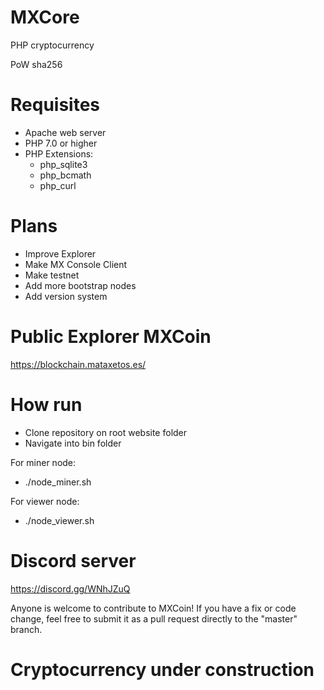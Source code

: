 # MXCore
PHP cryptocurrency

PoW sha256

# Requisites

- Apache web server
- PHP 7.0 or higher
- PHP Extensions:
  - php_sqlite3
  - php_bcmath
  - php_curl
  
# Plans
- Improve Explorer
- Make MX Console Client
- Make testnet
- Add more bootstrap nodes
- Add version system
  
# Public Explorer MXCoin

https://blockchain.mataxetos.es/

# How run
- Clone repository on root website folder
- Navigate into bin folder

For miner node:
  - ./node_miner.sh

For viewer node:
  - ./node_viewer.sh
  
# Discord server
https://discord.gg/WNhJZuQ

Anyone is welcome to contribute to MXCoin! 
If you have a fix or code change, feel free to submit it as a pull request directly to the "master" branch.

# Cryptocurrency under construction
